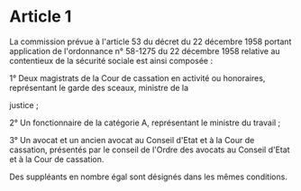 # Article 1

La commission prévue à l'article 53 du décret du 22 décembre 1958 portant application de l'ordonnance n° 58-1275 du 22 décembre 1958 relative au contentieux de la sécurité sociale est ainsi composée :

1° Deux magistrats de la Cour de cassation en activité ou honoraires, représentant le garde des sceaux, ministre de la

justice ;

2° Un fonctionnaire de la catégorie A, représentant le ministre du travail ;

3° Un avocat et un ancien avocat au Conseil d'Etat et à la Cour de cassation, présentés par le conseil de l'Ordre des avocats au Conseil d'Etat et à la Cour de cassation.

Des suppléants en nombre égal sont désignés dans les mêmes conditions.
